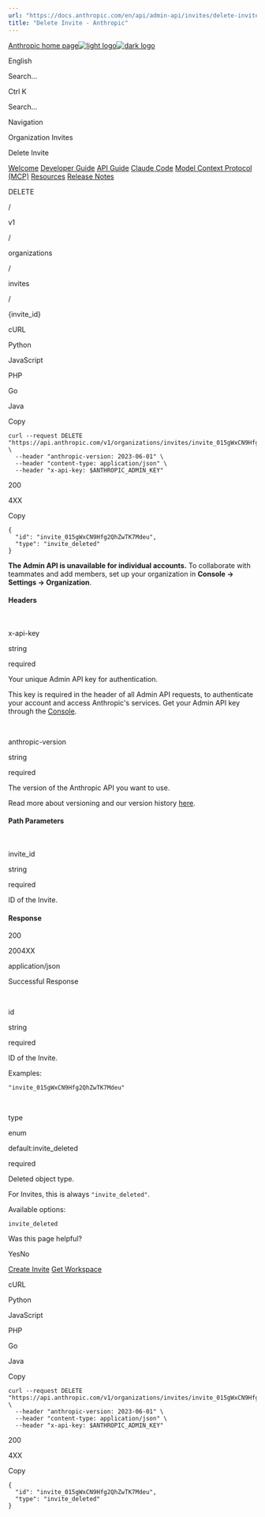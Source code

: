```yaml
---
url: "https://docs.anthropic.com/en/api/admin-api/invites/delete-invite"
title: "Delete Invite - Anthropic"
---
```


[Anthropic home page![light logo](https://mintlify.s3.us-west-1.amazonaws.com/anthropic/logo/light.svg)![dark logo](https://mintlify.s3.us-west-1.amazonaws.com/anthropic/logo/dark.svg)](https://docs.anthropic.com/)

English

Search...

Ctrl K

Search...

Navigation

Organization Invites

Delete Invite

[Welcome](https://docs.anthropic.com/en/home) [Developer Guide](https://docs.anthropic.com/en/docs/intro) [API Guide](https://docs.anthropic.com/en/api/overview) [Claude Code](https://docs.anthropic.com/en/docs/claude-code/overview) [Model Context Protocol (MCP)](https://docs.anthropic.com/en/docs/mcp) [Resources](https://docs.anthropic.com/en/resources/overview) [Release Notes](https://docs.anthropic.com/en/release-notes/overview)

DELETE

/

v1

/

organizations

/

invites

/

{invite\_id}

cURL

Python

JavaScript

PHP

Go

Java

Copy

```
curl --request DELETE "https://api.anthropic.com/v1/organizations/invites/invite_015gWxCN9Hfg2QhZwTK7Mdeu" \
  --header "anthropic-version: 2023-06-01" \
  --header "content-type: application/json" \
  --header "x-api-key: $ANTHROPIC_ADMIN_KEY"
```

200

4XX

Copy

```
{
  "id": "invite_015gWxCN9Hfg2QhZwTK7Mdeu",
  "type": "invite_deleted"
}
```

**The Admin API is unavailable for individual accounts.** To collaborate with teammates and add members, set up your organization in **Console → Settings → Organization**.

#### Headers

[​](https://docs.anthropic.com/en/api/admin-api/invites/delete-invite#parameter-x-api-key)

x-api-key

string

required

Your unique Admin API key for authentication.

This key is required in the header of all Admin API requests, to authenticate your account and access Anthropic's services. Get your Admin API key through the [Console](https://console.anthropic.com/settings/admin-keys).

[​](https://docs.anthropic.com/en/api/admin-api/invites/delete-invite#parameter-anthropic-version)

anthropic-version

string

required

The version of the Anthropic API you want to use.

Read more about versioning and our version history [here](https://docs.anthropic.com/en/api/versioning).

#### Path Parameters

[​](https://docs.anthropic.com/en/api/admin-api/invites/delete-invite#parameter-invite-id)

invite\_id

string

required

ID of the Invite.

#### Response

200

2004XX

application/json

Successful Response

[​](https://docs.anthropic.com/en/api/admin-api/invites/delete-invite#response-id)

id

string

required

ID of the Invite.

Examples:

`"invite_015gWxCN9Hfg2QhZwTK7Mdeu"`

[​](https://docs.anthropic.com/en/api/admin-api/invites/delete-invite#response-type)

type

enum<string>

default:invite\_deleted

required

Deleted object type.

For Invites, this is always `"invite_deleted"`.

Available options:

`invite_deleted`

Was this page helpful?

YesNo

[Create Invite](https://docs.anthropic.com/en/api/admin-api/invites/create-invite) [Get Workspace](https://docs.anthropic.com/en/api/admin-api/workspaces/get-workspace)

cURL

Python

JavaScript

PHP

Go

Java

Copy

```
curl --request DELETE "https://api.anthropic.com/v1/organizations/invites/invite_015gWxCN9Hfg2QhZwTK7Mdeu" \
  --header "anthropic-version: 2023-06-01" \
  --header "content-type: application/json" \
  --header "x-api-key: $ANTHROPIC_ADMIN_KEY"
```

200

4XX

Copy

```
{
  "id": "invite_015gWxCN9Hfg2QhZwTK7Mdeu",
  "type": "invite_deleted"
}
```